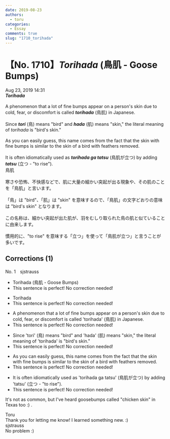 ```yaml
---
date: 2019-08-23
authors:
  - toru
categories:
  - Essay
comments: true
slug: "1710_torihada"
---
```


# 【No. 1710】<strong><em>Torihada</strong></em> (鳥肌 - Goose Bumps)
<div class="date">Aug 23, 2019 14:31</div>
<div id="post"><div id="body_show_ori">
<strong><em>Torihada</strong></em><br/><br/>A phenomenon that a lot of fine bumps appear on a person's skin due to cold, fear, or discomfort is called <strong><em>torihada</em></strong> (鳥肌) in Japanese.<br/><br/>Since <strong><em>tori</em></strong> (鳥) means "bird" and <strong><em>hada</em></strong> (肌) means "skin," the literal meaning of <em>torihada</em> is "bird's skin."<br/><br/>As you can easily guess, this name comes from the fact that the skin with fine bumps is similar to the skin of a bird with feathers removed.<br/><br/>It is often idiomatically used as <strong><em>torihada ga tatsu</em></strong> (鳥肌が立つ) by adding <strong><em>tatsu</em></strong> (立つ - "to rise").
</div></div>

<!-- more -->

<div id="post_ja"><div id="body_show_mo">
鳥肌<br/><br/>寒さや恐怖、不快感などで、肌に大量の細かい突起が出る現象や、その肌のことを「鳥肌」と言います。<br/><br/>「鳥」は "bird"、「肌」は "skin" を意味するので、「鳥肌」の文字どおりの意味は "bird's skin" となります。<br/><br/>この名称は、細かい突起が出た肌が、羽をむしり取られた鳥の肌と似ていることに由来します。<br/><br/>慣用的に、"to rise" を意味する「立つ」を使って「鳥肌が立つ」と言うことが多いです。
</div></div>

## Corrections (1)
<div id="block"><div class="first_name"> No. 1　<span class="just_name">sjstrauss</span></div><div id="block2">
<ul class="correction_field">
<li class="incorrect">Torihada (鳥肌 - Goose Bumps)</li>
<li class="corrected perfect">This sentence is perfect! No correction needed!</li>
</ul>
<ul class="correction_field">
<li class="incorrect">Torihada</li>
<li class="corrected perfect">This sentence is perfect! No correction needed!</li>
</ul>
<ul class="correction_field">
<li class="incorrect">A phenomenon that a lot of fine bumps appear on a person's skin due to cold, fear, or discomfort is called 'torihada' (鳥肌) in Japanese.</li>
<li class="corrected perfect">This sentence is perfect! No correction needed!</li>
</ul>
<ul class="correction_field">
<li class="incorrect">Since 'tori' (鳥) means "bird" and 'hada' (肌) means "skin," the literal meaning of 'torihada' is "bird's skin."</li>
<li class="corrected perfect">This sentence is perfect! No correction needed!</li>
</ul>
<ul class="correction_field">
<li class="incorrect">As you can easily guess, this name comes from the fact that the skin with fine bumps is similar to the skin of a bird with feathers removed.</li>
<li class="corrected perfect">This sentence is perfect! No correction needed!</li>
</ul>
<ul class="correction_field">
<li class="incorrect">It is often idiomatically used as 'torihada ga tatsu' (鳥肌が立つ) by adding 'tatsu' (立つ - "to rise").</li>
<li class="corrected perfect">This sentence is perfect! No correction needed!</li>
</ul>
<p class="comment_small">
 It's not as common, but I've heard goosebumps called "chicken skin" in Texas too :) .
</p>

</div><div class="name"><span class="just_name">Toru</span><br>
Thank you for letting me know! I learned something new. :) 
</div>
<div class="name"><span class="just_name">sjstrauss</span><br>
No problem :)
</div>
</div>
